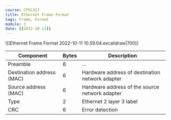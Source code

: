 ```yaml
---
course: CPSC317
title: Ethernet Frame Format
tags: Frame, Format
module: 3
date: [[2022-10-12]]
---
```


![[Ethernet Frame Format 2022-10-11 10.59.04.excalidraw|700]]

| Component                 | Bytes | Description                                     |
| ------------------------- | ----- | ----------------------------------------------- |
| Preamble                  | 8     | ...                                             |
| Destination address (MAC) | 6     | Hardware address of destination network adapter |
| Source address (MAC)      | 6     | Hardware address of the source network adapter  |
| Type                      | 2     | Ethernet 2 layer 3 label                        |
| CRC                       | 6     | Error detection                                 |
